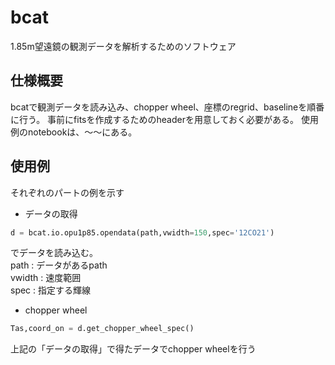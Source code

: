 # bcat
1.85m望遠鏡の観測データを解析するためのソフトウェア

## 仕様概要
bcatで観測データを読み込み、chopper wheel、座標のregrid、baselineを順番に行う。
事前にfitsを作成するためのheaderを用意しておく必要がある。
使用例のnotebookは、〜〜にある。

## 使用例
それぞれのパートの例を示す

- データの取得
```python
d = bcat.io.opu1p85.opendata(path,vwidth=150,spec='12CO21')
```

でデータを読み込む。  
path : データがあるpath  
vwidth : 速度範囲  
spec : 指定する輝線  

- chopper wheel
```python
Tas,coord_on = d.get_chopper_wheel_spec()
```
上記の「データの取得」で得たデータでchopper wheelを行う





